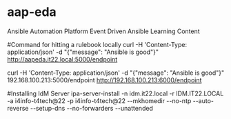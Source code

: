 # aap-eda
Ansible Automation Platform Event Driven Ansible Learning Content

#Command for hitting a rulebook locally 
curl -H 'Content-Type: application/json' -d "{\"message\": \"Ansible is good\"}" http://aapeda.it22.local:5000/endpoint

curl -H 'Content-Type: application/json' -d "{\"message\": \"Ansible is good\"}" 192.168.100.213:5000/endpoint
http://192.168.100.213:6000/endpoint


#Installing IdM Server 
ipa-server-install -n idm.it22.local -r IDM.IT22.LOCAL -a i4info-t4tech@22 -p i4info-t4tech@22 --mkhomedir --no-ntp --auto-reverse --setup-dns --no-forwarders --unattended